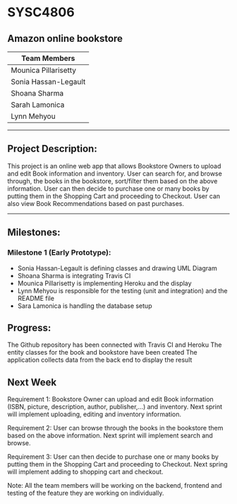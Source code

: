# SYSC4806 
## Amazon online bookstore

|Team Members|
|------------|
|Mounica Pillarisetty|
|Sonia Hassan-Legault|
|Shoana Sharma|
|Sarah Lamonica|
|Lynn Mehyou|

***

## Project Description:

This project is an online web app that allows Bookstore Owners to upload and edit Book information and inventory. User can search for, and browse through, the books in the bookstore, sort/filter them based on the above information. User can then decide to purchase one or many books by putting them in the Shopping Cart and proceeding to Checkout. User can also view Book Recommendations based on past purchases. 

---

## Milestones:
### Milestone 1 (Early Prototype):
* Sonia Hassan-Legault is defining classes and drawing UML Diagram
* Shoana Sharma is integrating Travis CI 
* Mounica Pillarisetty is implementing Heroku and the display 
* Lynn Mehyou is responsible for the testing (unit and integration) and the README file
* Sara Lamonica is handling the database setup

## Progress:
The Github repository has been connected with Travis CI and Heroku
The entity classes for the book and bookstore have been created
The application collects data from the back end to display the result

## Next Week
Requirement 1: Bookstore Owner can upload and edit Book information (ISBN, picture, description, author, publisher,...) and inventory. Next sprint will implement uploading, editing and inventory information.

Requirement 2: User can browse through the books in the bookstore them based on the above information. Next sprint will implement search and browse.

Requirement 3: User can then decide to purchase one or many books by putting them in the Shopping Cart and proceeding to Checkout. Next spring will implement adding to shopping cart and checkout.

Note: All the team members will be working on the backend, frontend and testing of the feature they are working on individually. 
